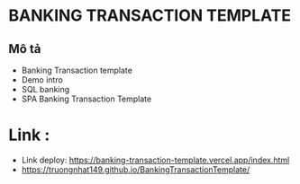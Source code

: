 # BANKING TRANSACTION TEMPLATE

## Mô tả

- Banking Transaction template
- Demo intro
- SQL banking
- SPA Banking Transaction Template


# Link :
- Link deploy: https://banking-transaction-template.vercel.app/index.html
- https://truongnhat149.github.io/BankingTransactionTemplate/